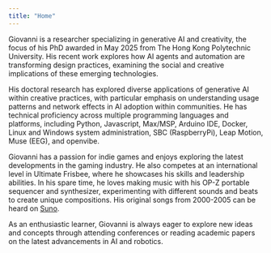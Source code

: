 ```yaml
---
title: "Home"
---
```


Giovanni is a researcher specializing in generative AI and creativity, the focus of his PhD awarded in May 2025 from The Hong Kong Polytechnic University. His recent work explores how AI agents and automation are transforming design practices, examining the social and creative implications of these emerging technologies.

His doctoral research has explored diverse applications of generative AI within creative practices, with particular emphasis on understanding usage patterns and network effects in AI adoption within communities. He has technical proficiency across multiple programming languages and platforms, including Python, Javascript, Max/MSP, Arduino IDE, Docker, Linux and Windows system administration, SBC (RaspberryPi), Leap Motion, Muse (EEG), and openvibe.

Giovanni has a passion for indie games and enjoys exploring the latest developments in the gaming industry. He also competes at an international level in Ultimate Frisbee, where he showcases his skills and leadership abilities. In his spare time, he loves making music with his OP-Z portable sequencer and synthesizer, experimenting with different sounds and beats to create unique compositions. His original songs from 2000-2005 can be heard on [Suno](https://suno.com/@venetanji?page=songs).

As an enthusiastic learner, Giovanni is always eager to explore new ideas and concepts through attending conferences or reading academic papers on the latest advancements in AI and robotics.